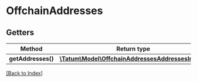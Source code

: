 # OffchainAddresses

## Getters

Method | Return type | Description | Notes
------------ | ------------- | ------------- | -------------
**getAddresses()** | [**\Tatum\Model\OffchainAddressesAddressesInner[]**](OffchainAddressesAddressesInner.md) |  |

[[Back to Index]](../index.md)

